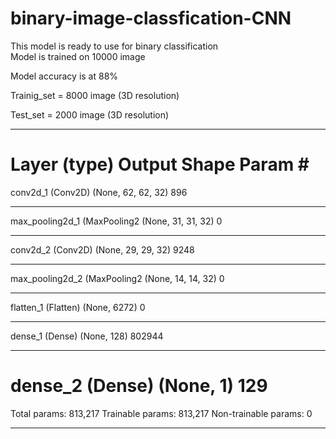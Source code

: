 # binary-image-classfication-CNN

This model is ready to use for binary classification  
Model is trained on 10000 image 

Model accuracy is at 88%

Trainig_set = 8000 image (3D resolution)

Test_set = 2000 image (3D resolution)

_________________________________________________________________
Layer (type)                 Output Shape              Param #   
=================================================================
conv2d_1 (Conv2D)            (None, 62, 62, 32)        896       
_________________________________________________________________
max_pooling2d_1 (MaxPooling2 (None, 31, 31, 32)        0         
_________________________________________________________________
conv2d_2 (Conv2D)            (None, 29, 29, 32)        9248      
_________________________________________________________________
max_pooling2d_2 (MaxPooling2 (None, 14, 14, 32)        0         
_________________________________________________________________
flatten_1 (Flatten)          (None, 6272)              0         
_________________________________________________________________
dense_1 (Dense)              (None, 128)               802944    
_________________________________________________________________
dense_2 (Dense)              (None, 1)                 129       
=================================================================
Total params: 813,217
Trainable params: 813,217
Non-trainable params: 0
_________________________________________________________________


